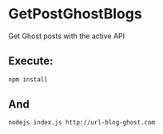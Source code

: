 # GetPostGhostBlogs
Get Ghost posts with the active API

## Execute: 
```bash
npm install
```

## And

```bash
nodejs index.js http://url-blog-ghost.com
```

